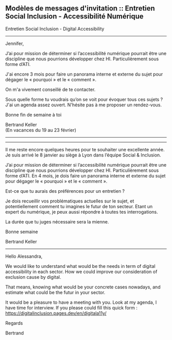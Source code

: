
## Modèles de messages d'invitation :: Entretien Social Inclusion - Accessibilité Numérique

Entretien Social Inclusion - Digital Accessibility

---

Jennifer,

J’ai pour mission de déterminer si l’accessibilité numérique pourrait être une discipline que nous pourrions développer chez HI.
Particulièrement sous forme d’ATI.

J'ai encore 3 mois pour faire un panorama interne et externe du sujet pour dégager le « pourquoi » et le « comment ».

On m'a vivement conseillé de te contacter. 

Sous quelle forme tu voudrais qu’on se voit pour évoquer tous ces sujets ?
J'ai un agenda assez ouvert. N'hésite pas à me proposer un rendez-vous.

Bonne fin de semaine à toi

Bertrand Keller  
(En vacances du 19 au 23 février)

---

---


Il me reste encore quelques heures pour te souhaiter une excellente année.
Je suis arrivé le 8 janvier au siège à Lyon dans l’équipe Social & Inclusion.

J’ai pour mission de déterminer si l’accessibilité numérique pourrait être une discipline que nous pourrions développer chez HI.
Particulièrement sous forme d’ATI.
En 4 mois, je dois faire un panorama interne et externe du sujet pour dégager le « pourquoi » et le « comment ».

Est-ce que tu aurais des préférences pour un entretien ?

Je dois recueillir vos problématiques actuelles sur le sujet, et potentiellement comment tu imagines le futur de ton secteur.
Etant un expert du numérique, je peux aussi répondre à toutes tes interrogations.

La durée que tu juges nécessaire sera la mienne.

Bonne semaine

Bertrand Keller  

---

Hello Alessandra,

We would like to understand what would be the needs in term of digital accessibility in each sector.
How we could improve our consideration of exclusion cause by digital.

That means, knowing what would be your concrete cases nowadays, and estimate what could be the futur in your sector.

It would be a pleasure to have a meeting with you. Look at my agenda, I have time for interview.
If you please could fill this quick form : https://digitalinclusion.pages.dev/en/digitala11y/

Regards

Bertrand

